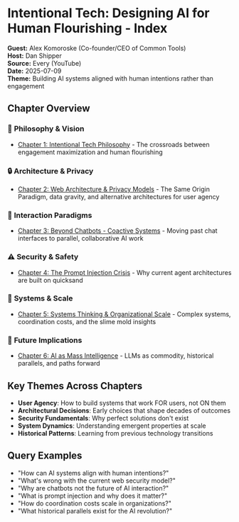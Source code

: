 # Intentional Tech: Designing AI for Human Flourishing - Index

**Guest:** Alex Komoroske (Co-founder/CEO of Common Tools)  
**Host:** Dan Shipper  
**Source:** Every (YouTube)  
**Date:** 2025-07-09  
**Theme:** Building AI systems aligned with human intentions rather than engagement  

## Chapter Overview

### 🎯 **Philosophy & Vision**
- [Chapter 1: Intentional Tech Philosophy](01_intentional-tech-philosophy.md) - The crossroads between engagement maximization and human flourishing

### 🔒 **Architecture & Privacy**
- [Chapter 2: Web Architecture & Privacy Models](02_web-architecture-privacy-models.md) - The Same Origin Paradigm, data gravity, and alternative architectures for user agency

### 🤝 **Interaction Paradigms**
- [Chapter 3: Beyond Chatbots - Coactive Systems](03_beyond-chatbots-coactive-systems.md) - Moving past chat interfaces to parallel, collaborative AI work

### ⚠️ **Security & Safety**
- [Chapter 4: The Prompt Injection Crisis](04_prompt-injection-crisis.md) - Why current agent architectures are built on quicksand

### 🧠 **Systems & Scale**
- [Chapter 5: Systems Thinking & Organizational Scale](05_systems-thinking-organizational-scale.md) - Complex systems, coordination costs, and the slime mold insights

### 🌊 **Future Implications**
- [Chapter 6: AI as Mass Intelligence](06_ai-mass-intelligence.md) - LLMs as commodity, historical parallels, and paths forward

## Key Themes Across Chapters

- **User Agency**: How to build systems that work FOR users, not ON them
- **Architectural Decisions**: Early choices that shape decades of outcomes  
- **Security Fundamentals**: Why perfect solutions don't exist
- **System Dynamics**: Understanding emergent properties at scale
- **Historical Patterns**: Learning from previous technology transitions

## Query Examples

- "How can AI systems align with human intentions?"
- "What's wrong with the current web security model?"
- "Why are chatbots not the future of AI interaction?"
- "What is prompt injection and why does it matter?"
- "How do coordination costs scale in organizations?"
- "What historical parallels exist for the AI revolution?"
